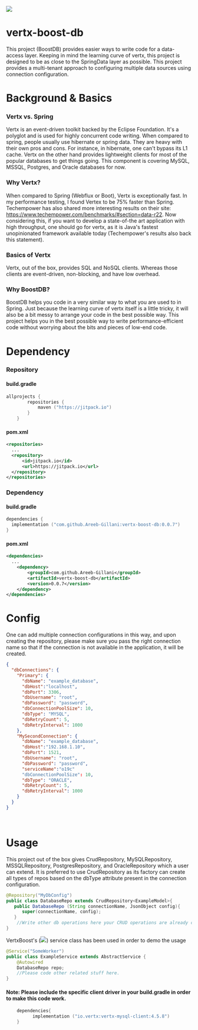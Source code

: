 [![](https://jitpack.io/v/Areeb-Gillani/vertx-boost-db.svg)](https://jitpack.io/#Areeb-Gillani/vertx-boost-db)
# vertx-boost-db
This project (BoostDB) provides easier ways to write code for a data-access layer. Keeping in mind the learning curve of vertx, this project is designed to be as close to the SpringData layer as possible. This project provides a multi-tenant approach to configuring multiple data sources using connection configuration.
# Background & Basics
### Vertx vs. Spring
Vertx is an event-driven toolkit backed by the Eclipse Foundation. It's a polyglot and is used for highly concurrent code writing. When compared to spring, people usually use hibernate or spring data. They are heavy with their own pros and cons. For instance, in hibernate, one can't bypass its L1 cache. Vertx on the other hand provides lightweight clients for most of the popular databases to get things going. This component is covering MySQL, MSSQL, Postgres, and Oracle databases for now.
### Why Vertx?
When compared to Spring (Webflux or Boot), Vertx is exceptionally fast. In my performance testing, I found Vertex to be 75% faster than Spring. Techempower has also shared more interesting results on their site: https://www.techempower.com/benchmarks/#section=data-r22. Now considering this, if you want to develop a state-of-the art application with high throughput, one should go for vertx, as it is Java's fastest unopinionated framework available today (Techempower's results also back this statement).
### Basics of Vertx
Vertx, out of the box, provides SQL and NoSQL clients. Whereas those clients are event-driven, non-blocking, and have low overhead.
### Why BoostDB?
BoostDB helps you code in a very similar way to what you are used to in Spring. Just because the learning curve of vertx itself is a little tricky, it will also be a bit messy to arrange your code in the best possible way. This project helps you in the best possible way to write performance-efficient code without worrying about the bits and pieces of low-end code.
# Dependency
### Repository
#### build.gradle
```kotlin
allprojects {
        repositories {
            maven ("https://jitpack.io")
        }
    }
```
#### pom.xml
```xml
<repositories>
  ...
  <repository>
      <id>jitpack.io</id>
      <url>https://jitpack.io</url>
  </repository>
</repositories>
```
### Dependency
#### build.gradle
```kotlin
dependencies {
  implementation ("com.github.Areeb-Gillani:vertx-boost-db:0.0.7")
}
```
#### pom.xml
```xml
<dependencies>
  ...
	<dependency>
	    <groupId>com.github.Areeb-Gillani</groupId>
	    <artifactId>vertx-boost-db</artifactId>
	    <version>0.0.7</version>
	</dependency>
</dependencies>
```
# Config
One can add multiple connection configurations in this way, and upon creating the repository, please make sure you pass the right connection name so that if the connection is not available in the application, it will be created.

```json
{
  "dbConnections": {
    "Primary": {
      "dbName": "example_database",
      "dbHost":"localhost",
      "dbPort": 3306,
      "dbUsername": "root",
      "dbPassword": "password",
      "dbConnectionPoolSize": 10,
      "dbType": "MYSQL",
      "dbRetryCount": 5,
      "dbRetryInterval": 1000
    },
    "MySecondConnection": {
      "dbName": "example_database",
      "dbHost":"192.168.1.10",
      "dbPort": 1521,
      "dbUsername": "root",
      "dbPassword": "password",
      "serviceName":"o19c"
      "dbConnectionPoolSize": 10,
      "dbType": "ORACLE",
      "dbRetryCount": 5,
      "dbRetryInterval": 1000
    }
  }
}
```
 
# Usage
This project out of the box gives CrudRepository, MySQLRepository, MSSQLRepository, PostgresRepository, and OracleRepository which a user can extend. It is preferred to use CrudRepository as its factory can create all types of repos based on the dbType attribute present in the connection configuration. 
 
```java
@Repository("MyDbConfig")
public class DatabaseRepo extends CrudRepository<ExampleModel>{
   public DatabaseRepo (String connectionName, JsonObject config){
      super(connectionName, config);
   }
    //Write other db operations here your CRUD operations are already covered above 
}
```
VertxBoost's ([![](https://jitpack.io/v/Areeb-Gillani/vertx-boost.svg)](https://jitpack.io/#Areeb-Gillani/vertx-boost)) service class has been used in order to demo the usage
```java
@Service("SomeWorker")
public class ExampleService extends AbstractService {
    @Autowired
    DatabaseRepo repo;
    //Please code other related stuff here.
}
```
#### Note: Please include the specific client driver in your build.gradle in order to make this code work.
```kotlin
    dependencies{
          implementation ("io.vertx:vertx-mysql-client:4.5.8")
    }
```
